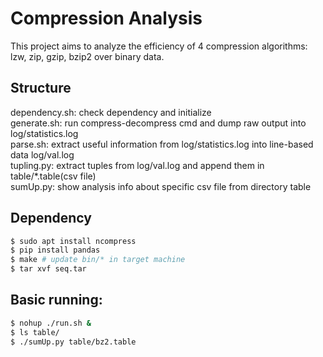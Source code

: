 # Compression Analysis
This project aims to analyze the efficiency of 4 compression algorithms: lzw, zip, gzip, bzip2 over binary data.

## Structure
dependency.sh: check dependency and initialize  
generate.sh: run compress-decompress cmd and dump raw output into log/statistics.log  
parse.sh: extract useful information from log/statistics.log into line-based data log/val.log  
tupling.py: extract tuples from log/val.log and append them in table/\*.table(csv file)  
sumUp.py: show analysis info about specific csv file from directory table  

## Dependency
```bash
$ sudo apt install ncompress 
$ pip install pandas
$ make # update bin/* in target machine
$ tar xvf seq.tar
```

## Basic running:

```bash
$ nohup ./run.sh & 
$ ls table/
$ ./sumUp.py table/bz2.table
```


